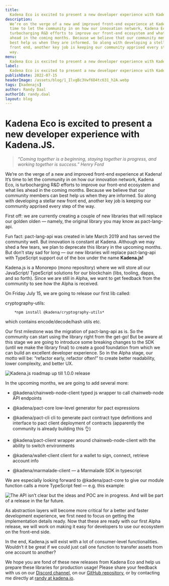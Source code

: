 ```yaml
---
title:
  Kadena Eco is excited to present a new developer experience with Kadena.JS.
description:
  We’re on the verge of a new and improved front-end experience at Kadena! It’s
  time to let the community in on how our innovation network, Kadena Eco, is
  turbocharging R&D efforts to improve our front-end ecosystem and what lies
  ahead in the coming months. Because we believe that our community members can
  best help us when they are informed. So along with developing a stellar new
  front end, another key job is keeping our community apprised every step of the
  way.
menu:
  Kadena Eco is excited to present a new developer experience with Kadena.JS.
label:
  Kadena Eco is excited to present a new developer experience with Kadena.JS.
publishDate: 2022-07-15
headerImage: /assets/blog/1_IlvgBc3Vwf6D4tc631_h2A.webp
tags: [kadenajs]
author: Randy Daal
authorId: randy.daal
layout: blog
---
```


# Kadena Eco is excited to present a new developer experience with Kadena.JS.

> _“Coming together is a beginning, staying together is progress, and working
> together is success.” Henry Ford_

We’re on the verge of a new and improved front-end experience at Kadena! It’s
time to let the community in on how our innovation network, Kadena Eco, is
turbocharging R&D efforts to improve our front-end ecosystem and what lies ahead
in the coming months. Because we believe that our community members can best
help us when they are informed. So along with developing a stellar new front
end, another key job is keeping our community apprised every step of the way.

First off: we are currently creating a couple of new libraries that will replace
our golden olden — namely, the original library you may know as pact-lang-api.

Fun fact: pact-lang-api was created in late March 2019 and has served the
community well. But innovation is constant at Kadena. Although we may shed a few
tears, we plan to deprecate this library in the upcoming months. But don’t stay
sad for long — our new libraries will replace pact-lang-api with TypeScript
support out of the box under the name **Kadena.js!**

Kadena.js is a Monorepo (mono repository) where we will store all our
JavaScript/ TypeScript solutions for our blockchain (libs, tooling, dapps, and
so forth). Since we are still in Alpha, we want to get feedback from the
community to see how the Alpha is received.

On Friday July 15, we are going to release our first lib called:

cryptography-utils:

```
    *npm install @kadena/cryptography-utils*
```

which contains encode/decode/hash utils etc.

Our first milestone was the migration of pact-lang-api as is. So the community
can start using the library right from the get-go! But be aware at this stage we
are going to introduce some breaking changes to the SDK (until we make the
library final) to create a good foundation from which we can build an excellent
developer experience. So in the Alpha stage, our motto will be: “refactor early,
refactor often!” to create better readability, lower complexity, and better UX.

![Kadena.js roadmap up till 1.0.0 release](/assets/blog/1_QS7cr-peW81749ZBv24bYQ.webp)

In the upcoming months, we are going to add several more:

- @kadena/chainweb-node-client typed js wrapper to call chainweb-node API
  endpoints

- @kadena/pact-core low-level generator for pact expressions

- @kadena/pact-cli cli to generate pact contract type definitions and interface
  to pact client deployment of contracts (apparently the community is already
  building this 👌)

- @kadena/pact-client wrapper around chainweb-node-client with the ability to
  switch environments

- @kadena/wallet-client client for a wallet to sign, connect, retrieve account
  info

- @kadena/marmalade-client — a Marmalade SDK in typescript

We are especially looking forward to @kadena/pact-core to give our module
function calls a more TypeScript feel — e.g. this example:

![The API isn’t clear but the ideas and POC are in progress. And will be part of a release in the far future.](/assets/blog/1_0uzrG6_R0AKad-68YRyU_Q.webp)

As abstraction layers will become more critical for a better and faster
development experience, we first need to focus on getting the implementation
details ready. Now that these are ready with our first Alpha release, we will
work on making it easy for developers to use our ecosystem on the front-end
side.

In the end, Kadena.js will exist with a lot of consumer-level functionalities.
Wouldn’t it be great if we could just call one function to transfer assets from
one account to another?

We hope you are fond of these new releases from Kadena Eco and help us prepare
these libraries for production usage! Please share your feedback with us on our
[Discord channel](http://discord.io/kadena), on our
[GitHub repository](https://github.com/kadena-io/), or by contacting me directly
at [randy at kadena.io](mailto:randy@kadena.io).

